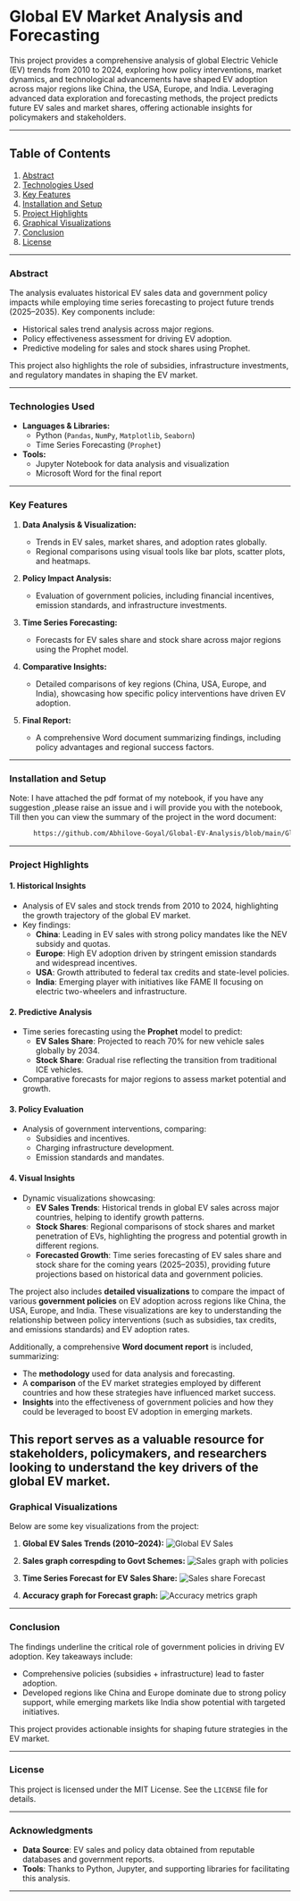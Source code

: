 # **Global EV Market Analysis and Forecasting**

This project provides a comprehensive analysis of global Electric Vehicle (EV) trends from 2010 to 2024, exploring how policy interventions, market dynamics, and technological advancements have shaped EV adoption across major regions like China, the USA, Europe, and India. Leveraging advanced data exploration and forecasting methods, the project predicts future EV sales and market shares, offering actionable insights for policymakers and stakeholders.

---

## **Table of Contents**
1. [Abstract](#abstract)
2. [Technologies Used](#technologies-used)
3. [Key Features](#key-features)
4. [Installation and Setup](#installation-and-setup)
5. [Project Highlights](#project-highlights)
6. [Graphical Visualizations](#graphical-visualizations)
7. [Conclusion](#conclusion)
8. [License](#license)

---

### **Abstract**
The analysis evaluates historical EV sales data and government policy impacts while employing time series forecasting to project future trends (2025–2035). Key components include:
- Historical sales trend analysis across major regions.
- Policy effectiveness assessment for driving EV adoption.
- Predictive modeling for sales and stock shares using Prophet.

This project also highlights the role of subsidies, infrastructure investments, and regulatory mandates in shaping the EV market.

---

### **Technologies Used**
- **Languages & Libraries:**
  - Python (`Pandas`, `NumPy`, `Matplotlib`, `Seaborn`)
  - Time Series Forecasting (`Prophet`)
- **Tools:**
  - Jupyter Notebook for data analysis and visualization
  - Microsoft Word for the final report

---

### **Key Features**
1. **Data Analysis & Visualization:**
   - Trends in EV sales, market shares, and adoption rates globally.
   - Regional comparisons using visual tools like bar plots, scatter plots, and heatmaps.

2. **Policy Impact Analysis:**
   - Evaluation of government policies, including financial incentives, emission standards, and infrastructure investments.

3. **Time Series Forecasting:**
   - Forecasts for EV sales share and stock share across major regions using the Prophet model.

4. **Comparative Insights:**
   - Detailed comparisons of key regions (China, USA, Europe, and India), showcasing how specific policy interventions have driven EV adoption.

5. **Final Report:**
   - A comprehensive Word document summarizing findings, including policy advantages and regional success factors.

---

### **Installation and Setup**
Note: I have attached the pdf format of my notebook, if you have any suggestion ,please raise an issue and i will provide you with the notebook,
Till then you can view the summary of the project in the word document:
```bash
      https://github.com/Abhilove-Goyal/Global-EV-Analysis/blob/main/Global_ev_anaylsis(report)%20(1).pdf
```
---


### **Project Highlights**
#### **1. Historical Insights**
- Analysis of EV sales and stock trends from 2010 to 2024, highlighting the growth trajectory of the global EV market.
- Key findings:
  - **China**: Leading in EV sales with strong policy mandates like the NEV subsidy and quotas.
  - **Europe**: High EV adoption driven by stringent emission standards and widespread incentives.
  - **USA**: Growth attributed to federal tax credits and state-level policies.
  - **India**: Emerging player with initiatives like FAME II focusing on electric two-wheelers and infrastructure.

#### **2. Predictive Analysis**
- Time series forecasting using the **Prophet** model to predict:
  - **EV Sales Share**: Projected to reach 70% for new vehicle sales globally by 2034.
  - **Stock Share**: Gradual rise reflecting the transition from traditional ICE vehicles.
- Comparative forecasts for major regions to assess market potential and growth.

#### **3. Policy Evaluation**
- Analysis of government interventions, comparing:
  - Subsidies and incentives.
  - Charging infrastructure development.
  - Emission standards and mandates.

#### **4. Visual Insights**
- Dynamic visualizations showcasing:
  - **EV Sales Trends**: Historical trends in global EV sales across major countries, helping to identify growth patterns.
  - **Stock Shares**: Regional comparisons of stock shares and market penetration of EVs, highlighting the progress and potential growth in different regions.
  - **Forecasted Growth**: Time series forecasting of EV sales share and stock share for the coming years (2025–2035), providing future projections based on historical data and government policies.

The project also includes **detailed visualizations** to compare the impact of various **government policies** on EV adoption across regions like China, the USA, Europe, and India. These visualizations are key to understanding the relationship between policy interventions (such as subsidies, tax credits, and emissions standards) and EV adoption rates.

Additionally, a comprehensive **Word document report** is included, summarizing:
- The **methodology** used for data analysis and forecasting.
- A **comparison** of the EV market strategies employed by different countries and how these strategies have influenced market success.
- **Insights** into the effectiveness of government policies and how they could be leveraged to boost EV adoption in emerging markets.

This report serves as a valuable resource for stakeholders, policymakers, and researchers looking to understand the key drivers of the global EV market.
---

### **Graphical Visualizations**
Below are some key visualizations from the project:

1. **Global EV Sales Trends (2010–2024):**
   ![Global EV Sales](images/trends.png)

2. **Sales graph correspding to Govt Schemes:**
   ![Sales graph with policies](images/policy.png)

3. **Time Series Forecast for EV Sales Share:**
   ![Sales share Forecast](images/forecast.png)

4. **Accuracy graph for Forecast graph:**
   ![Accuracy metrics graph](images/accuracy.png)


---

### **Conclusion**
The findings underline the critical role of government policies in driving EV adoption. Key takeaways include:
- Comprehensive policies (subsidies + infrastructure) lead to faster adoption.
- Developed regions like China and Europe dominate due to strong policy support, while emerging markets like India show potential with targeted initiatives.

This project provides actionable insights for shaping future strategies in the EV market.

---

### **License**
This project is licensed under the MIT License. See the `LICENSE` file for details.

---

### **Acknowledgments**
- **Data Source**: EV sales and policy data obtained from reputable databases and government reports.
- **Tools**: Thanks to Python, Jupyter, and supporting libraries for facilitating this analysis.

---
